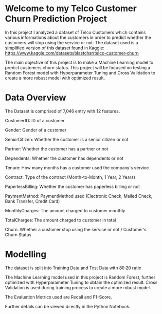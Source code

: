 # Welcome to my Telco Customer Churn Prediction Project


In this project I analyzed a dataset of Telco Customers which contains various informations about the customers in order to predict whether the customers will stop using the service or not. The dataset used is a simplified version of this dataset found in Kaggle: https://www.kaggle.com/datasets/blastchar/telco-customer-churn


The main objective of this project is to make a Machine Learning model to predict customers churn status. This project will be focused on testing a Random Forest model with Hyperparameter Tuning and Cross Validation to create a more robust model with optimized result.


# Data Overview


The Dataset is comprised of 7,046 entry with 12 features.


CustomerID: ID of a customer


Gender: Gender of a customer


SeniorCitizen: Whether the customer is a senior citizen or not


Partner: Whether the customer has a partner or not


Dependents: Whether the customer has dependents or not


Tenure: How many months has a customer used the company's service


Contract: Type of the contract (Month-to-Month, 1 Year, 2 Years)


PaperlessBilling: Whether the customer has paperless billing or not


PaymentMethod: PaymentMethod used (Electronic Check, Mailed Check, Bank Transfer, Credit Card)


MonthlyCharges: The amount charged to customer monthly


TotalCharges: The amount charged to customer in total


Churn: Whether a customer stop using the service or not / Customer's Churn Status


# Modelling


The dataset is split into Training Data and Test Data with 80:20 ratio


The Machine Learning model used in this project is Random Forest, further optimized with Hyperparameter Tuning to obtain the optimized result. Cross Validation is used during training process to create a more robust model.


The Evaluation Metrics used are Recall and F1-Score.


Further details can be viewed directly in the Python Notebook.
